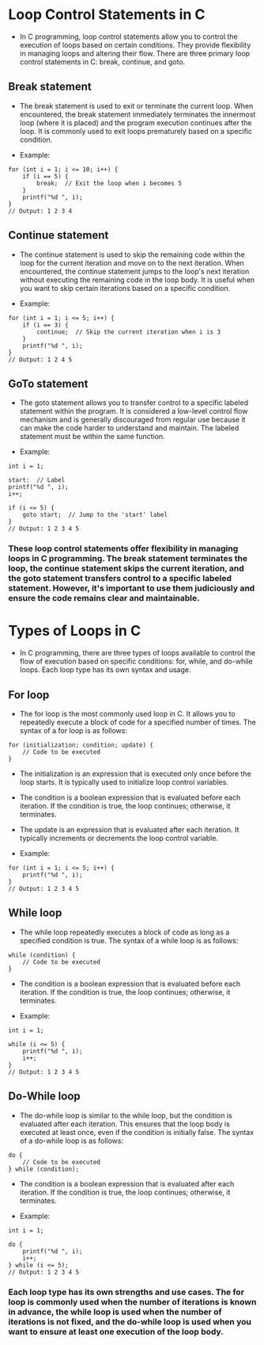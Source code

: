 # Loop Control Statements in C

* In C programming, loop control statements allow you to control the execution of loops based on certain conditions. They provide flexibility in managing loops and altering their flow. There are three primary loop control statements in C: break, continue, and goto.

## Break statement
* The break statement is used to exit or terminate the current loop. When encountered, the break statement immediately terminates the innermost loop (where it is placed) and the program execution continues after the loop. It is commonly used to exit loops prematurely based on a specific condition.

* Example: 
~~~~
for (int i = 1; i <= 10; i++) {
    if (i == 5) {
        break;  // Exit the loop when i becomes 5
    }
    printf("%d ", i);
}
// Output: 1 2 3 4
~~~~

## Continue statement
* The continue statement is used to skip the remaining code within the loop for the current iteration and move on to the next iteration. When encountered, the continue statement jumps to the loop's next iteration without executing the remaining code in the loop body. It is useful when you want to skip certain iterations based on a specific condition.

* Example:
~~~~
for (int i = 1; i <= 5; i++) {
    if (i == 3) {
        continue;  // Skip the current iteration when i is 3
    }
    printf("%d ", i);
}
// Output: 1 2 4 5
~~~~

## GoTo statement
* The goto statement allows you to transfer control to a specific labeled statement within the program. It is considered a low-level control flow mechanism and is generally discouraged from regular use because it can make the code harder to understand and maintain. The labeled statement must be within the same function.

* Example:
~~~~
int i = 1;

start:  // Label
printf("%d ", i);
i++;

if (i <= 5) {
    goto start;  // Jump to the 'start' label
}
// Output: 1 2 3 4 5
~~~~

### These loop control statements offer flexibility in managing loops in C programming. The break statement terminates the loop, the continue statement skips the current iteration, and the goto statement transfers control to a specific labeled statement. However, it's important to use them judiciously and ensure the code remains clear and maintainable.

# Types of Loops in C

* In C programming, there are three types of loops available to control the flow of execution based on specific conditions: for, while, and do-while loops. Each loop type has its own syntax and usage.

## For loop
* The for loop is the most commonly used loop in C. It allows you to repeatedly execute a block of code for a specified number of times. The syntax of a for loop is as follows:
~~~~
for (initialization; condition; update) {
    // Code to be executed
}
~~~~
* The initialization is an expression that is executed only once before the loop starts. It is typically used to initialize loop control variables.
* The condition is a boolean expression that is evaluated before each iteration. If the condition is true, the loop continues; otherwise, it terminates.
* The update is an expression that is evaluated after each iteration. It typically increments or decrements the loop control variable.

* Example:
~~~~
for (int i = 1; i <= 5; i++) {
    printf("%d ", i);
}
// Output: 1 2 3 4 5
~~~~

## While loop
* The while loop repeatedly executes a block of code as long as a specified condition is true. The syntax of a while loop is as follows:
~~~~
while (condition) {
    // Code to be executed
}
~~~~
* The condition is a boolean expression that is evaluated before each iteration. If the condition is true, the loop continues; otherwise, it terminates.

* Example:
~~~~
int i = 1;

while (i <= 5) {
    printf("%d ", i);
    i++;
}
// Output: 1 2 3 4 5
~~~~

## Do-While loop
* The do-while loop is similar to the while loop, but the condition is evaluated after each iteration. This ensures that the loop body is executed at least once, even if the condition is initially false. The syntax of a do-while loop is as follows:
~~~~
do {
    // Code to be executed
} while (condition);
~~~~
* The condition is a boolean expression that is evaluated after each iteration. If the condition is true, the loop continues; otherwise, it terminates.

* Example:
~~~~
int i = 1;

do {
    printf("%d ", i);
    i++;
} while (i <= 5);
// Output: 1 2 3 4 5
~~~~

### Each loop type has its own strengths and use cases. The for loop is commonly used when the number of iterations is known in advance, the while loop is used when the number of iterations is not fixed, and the do-while loop is used when you want to ensure at least one execution of the loop body.
